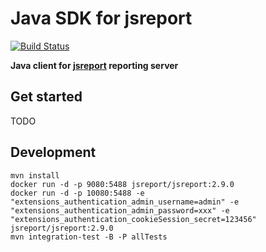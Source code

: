 
# Java SDK for jsreport
[![Build Status](https://travis-ci.org/hedonCZ/jsreport-javaclient.png?branch=master)](https://travis-ci.org/hedonCZ/jsreport-javaclient)

**Java client for [jsreport](https://jsreport.net) reporting server**

## Get started
TODO


## Development

```
mvn install
docker run -d -p 9080:5488 jsreport/jsreport:2.9.0
docker run -d -p 10080:5488 -e "extensions_authentication_admin_username=admin" -e "extensions_authentication_admin_password=xxx" -e "extensions_authentication_cookieSession_secret=123456" jsreport/jsreport:2.9.0
mvn integration-test -B -P allTests
```